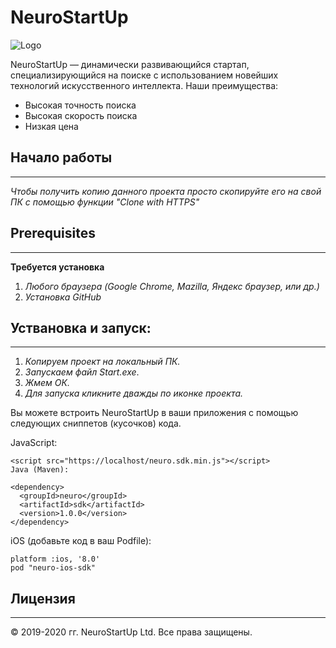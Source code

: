 # NeuroStartUp

![Logo](https://camo.githubusercontent.com/c6727c717cad1e4820481abb87524f90782445c5/68747470733a2f2f692e696d6775722e636f6d2f495a4f525769492e706e67)

NeuroStartUp — динамически развивающийся стартап, специализирующийся на поиске с использованием новейших технологий искусственного интеллекта. Наши преимущества:
* Высокая точность поиска
* Высокая скорость поиска
* Низкая цена


## Начало работы
---------------------------------------------

*Чтобы получить копию данного проекта просто скопируйте его на свой ПК с помощью функции "Clone with HTTPS"*

## Prerequisites
---------------------------------------------
**Требуется установка**
1. *Любого браузера (Google Chrome, Mazilla, Яндекс браузер, или др.)*
1. *Установка GitHub*


## Уствановка и запуск:
---------------------------------------------
1. *Копируем проект на локальный ПК.*
1. *Запускаем файл Start.exe*.
1. *Жмем ОК.*
1. *Для запуска кликните дважды по иконке проекта.*


Вы можете встроить NeuroStartUp в ваши приложения с помощью следующих сниппетов (кусочков) кода.

JavaScript:
```
<script src="https://localhost/neuro.sdk.min.js"></script>
Java (Maven):

<dependency>
  <groupId>neuro</groupId>
  <artifactId>sdk</artifactId>
  <version>1.0.0</version>
</dependency>
```

iOS (добавьте код в ваш Podfile):
```
platform :ios, '8.0'
pod "neuro-ios-sdk"
```

## Лицензия
---------------------------------------------
© 2019-2020 гг. NeuroStartUp Ltd. Все права защищены.